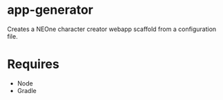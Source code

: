 # app-generator
Creates a NEOne character creator webapp scaffold from a configuration file.
 # Requires
 * Node
 * Gradle